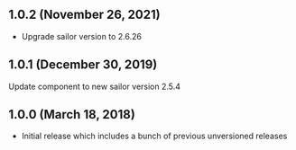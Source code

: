 ## 1.0.2 (November 26, 2021)

* Upgrade sailor version to 2.6.26

## 1.0.1 (December 30, 2019)

Update component to new sailor version 2.5.4

## 1.0.0 (March 18, 2018)

* Initial release which includes a bunch of previous unversioned releases
